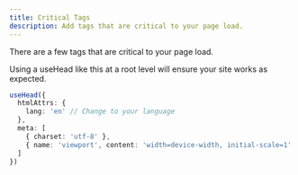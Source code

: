 ```yaml
---
title: Critical Tags
description: Add tags that are critical to your page load.
---
```


There are a few tags that are critical to your page load.

Using a useHead like this at a root level will ensure your site works as expected.

```ts
useHead({
  htmlAttrs: {
    lang: 'en' // Change to your language  
  },
  meta: [
    { charset: 'utf-8' },
    { name: 'viewport', content: 'width=device-width, initial-scale=1' }
  ]
})
```
